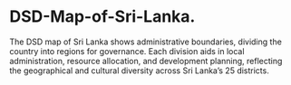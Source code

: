 # DSD-Map-of-Sri-Lanka.
The DSD map of Sri Lanka shows administrative boundaries, dividing the country into regions for governance. Each division aids in local administration, resource allocation, and development planning, reflecting the geographical and cultural diversity across Sri Lanka’s 25 districts.
